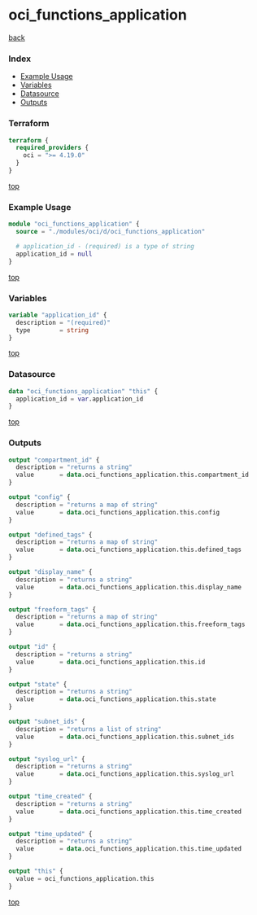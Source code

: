 # oci_functions_application

[back](../oci.md)

### Index

- [Example Usage](#example-usage)
- [Variables](#variables)
- [Datasource](#datasource)
- [Outputs](#outputs)

### Terraform

```terraform
terraform {
  required_providers {
    oci = ">= 4.19.0"
  }
}
```

[top](#index)

### Example Usage

```terraform
module "oci_functions_application" {
  source = "./modules/oci/d/oci_functions_application"

  # application_id - (required) is a type of string
  application_id = null
}
```

[top](#index)

### Variables

```terraform
variable "application_id" {
  description = "(required)"
  type        = string
}
```

[top](#index)

### Datasource

```terraform
data "oci_functions_application" "this" {
  application_id = var.application_id
}
```

[top](#index)

### Outputs

```terraform
output "compartment_id" {
  description = "returns a string"
  value       = data.oci_functions_application.this.compartment_id
}

output "config" {
  description = "returns a map of string"
  value       = data.oci_functions_application.this.config
}

output "defined_tags" {
  description = "returns a map of string"
  value       = data.oci_functions_application.this.defined_tags
}

output "display_name" {
  description = "returns a string"
  value       = data.oci_functions_application.this.display_name
}

output "freeform_tags" {
  description = "returns a map of string"
  value       = data.oci_functions_application.this.freeform_tags
}

output "id" {
  description = "returns a string"
  value       = data.oci_functions_application.this.id
}

output "state" {
  description = "returns a string"
  value       = data.oci_functions_application.this.state
}

output "subnet_ids" {
  description = "returns a list of string"
  value       = data.oci_functions_application.this.subnet_ids
}

output "syslog_url" {
  description = "returns a string"
  value       = data.oci_functions_application.this.syslog_url
}

output "time_created" {
  description = "returns a string"
  value       = data.oci_functions_application.this.time_created
}

output "time_updated" {
  description = "returns a string"
  value       = data.oci_functions_application.this.time_updated
}

output "this" {
  value = oci_functions_application.this
}
```

[top](#index)